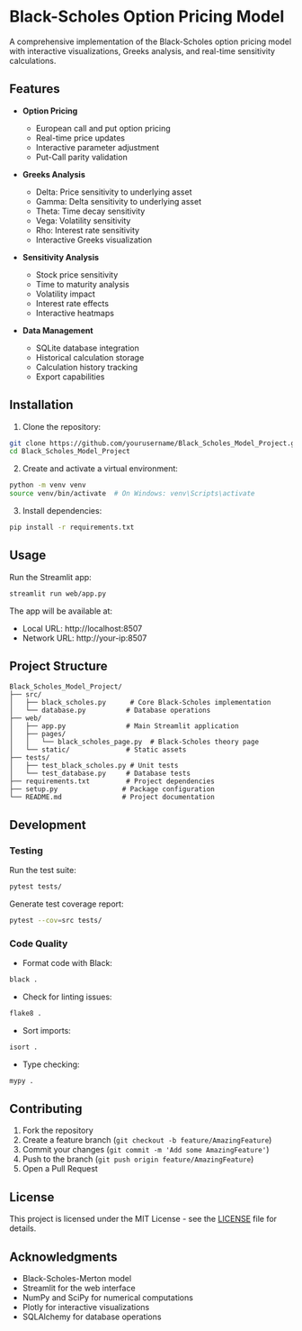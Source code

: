 # Black-Scholes Option Pricing Model

A comprehensive implementation of the Black-Scholes option pricing model with interactive visualizations, Greeks analysis, and real-time sensitivity calculations.

## Features

- **Option Pricing**
  - European call and put option pricing
  - Real-time price updates
  - Interactive parameter adjustment
  - Put-Call parity validation

- **Greeks Analysis**
  - Delta: Price sensitivity to underlying asset
  - Gamma: Delta sensitivity to underlying asset
  - Theta: Time decay sensitivity
  - Vega: Volatility sensitivity
  - Rho: Interest rate sensitivity
  - Interactive Greeks visualization

- **Sensitivity Analysis**
  - Stock price sensitivity
  - Time to maturity analysis
  - Volatility impact
  - Interest rate effects
  - Interactive heatmaps

- **Data Management**
  - SQLite database integration
  - Historical calculation storage
  - Calculation history tracking
  - Export capabilities

## Installation

1. Clone the repository:
```bash
git clone https://github.com/yourusername/Black_Scholes_Model_Project.git
cd Black_Scholes_Model_Project
```

2. Create and activate a virtual environment:
```bash
python -m venv venv
source venv/bin/activate  # On Windows: venv\Scripts\activate
```

3. Install dependencies:
```bash
pip install -r requirements.txt
```

## Usage

Run the Streamlit app:
```bash
streamlit run web/app.py
```

The app will be available at:
- Local URL: http://localhost:8507
- Network URL: http://your-ip:8507

## Project Structure

```
Black_Scholes_Model_Project/
├── src/
│   ├── black_scholes.py      # Core Black-Scholes implementation
│   └── database.py          # Database operations
├── web/
│   ├── app.py               # Main Streamlit application
│   ├── pages/
│   │   └── black_scholes_page.py  # Black-Scholes theory page
│   └── static/              # Static assets
├── tests/
│   ├── test_black_scholes.py # Unit tests
│   └── test_database.py     # Database tests
├── requirements.txt         # Project dependencies
├── setup.py                # Package configuration
└── README.md               # Project documentation
```

## Development

### Testing
Run the test suite:
```bash
pytest tests/
```

Generate test coverage report:
```bash
pytest --cov=src tests/
```

### Code Quality
- Format code with Black:
```bash
black .
```
- Check for linting issues:
```bash
flake8 .
```
- Sort imports:
```bash
isort .
```
- Type checking:
```bash
mypy .
```

## Contributing

1. Fork the repository
2. Create a feature branch (`git checkout -b feature/AmazingFeature`)
3. Commit your changes (`git commit -m 'Add some AmazingFeature'`)
4. Push to the branch (`git push origin feature/AmazingFeature`)
5. Open a Pull Request

## License

This project is licensed under the MIT License - see the [LICENSE](LICENSE) file for details.

## Acknowledgments

- Black-Scholes-Merton model
- Streamlit for the web interface
- NumPy and SciPy for numerical computations
- Plotly for interactive visualizations
- SQLAlchemy for database operations 